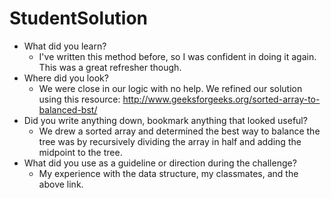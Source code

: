 # StudentSolution
- What did you learn?
    - I've written this method before, so I was confident in doing it again.  This was a great refresher though.
- Where did you look?
    - We were close in our logic with no help. We refined our solution using this resource: http://www.geeksforgeeks.org/sorted-array-to-balanced-bst/
- Did you write anything down, bookmark anything that looked useful?
    - We drew a sorted array and determined the best way to balance the tree was by recursively dividing the array in half and adding the midpoint to the tree.
- What did you use as a guideline or direction during the challenge?
    - My experience with the data structure, my classmates, and the above link.
